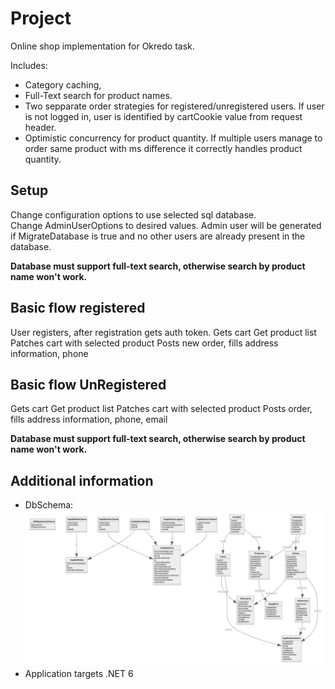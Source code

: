 # Project

Online shop implementation for Okredo task.

Includes:
* Category caching,
* Full-Text search for product names.
* Two sepparate order strategies for registered/unregistered users. If user is not logged in, user is identified by cartCookie value from request header.
* Optimistic concurrency for product quantity. If multiple users manage to order same product with ms difference
  it correctly handles product quantity.

## Setup

Change configuration options to use selected sql database.  
Change AdminUserOptions to desired values. Admin user will be generated if MigrateDatabase is true and no other users are already present in the database.

**Database must support full-text search, otherwise search by product name won't work.**

## Basic flow registered

User registers, after registration gets auth token.
Gets cart
Get product list
Patches cart with selected product
Posts new order, fills address information, phone

## Basic flow UnRegistered

Gets cart
Get product list
Patches cart with selected product
Posts order, fills address information, phone, email

**Database must support full-text search, otherwise search by product name won't work.**

## Additional information

* DbSchema:  
![DB schema image](https://github.com/Pilkas-git/OkredoTask/blob/master/DbSchema.svg)
* Application targets .NET 6
